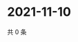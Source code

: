 # 2021-11-10

共 0 条

<!-- BEGIN WEIBO -->
<!-- 最后更新时间 Wed Nov 10 2021 01:20:57 GMT+0800 (China Standard Time) -->

<!-- END WEIBO -->
